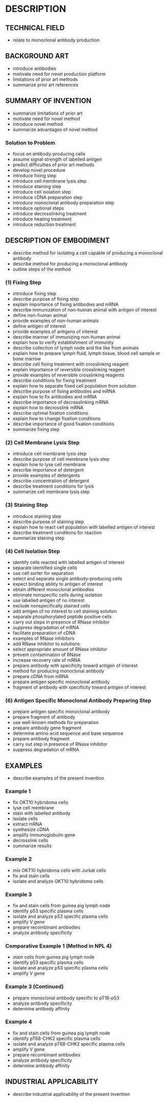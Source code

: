 # DESCRIPTION

## TECHNICAL FIELD

- relate to monoclonal antibody production

## BACKGROUND ART

- introduce antibodies
- motivate need for novel production platform
- limitations of prior art methods
- summarize prior art references

## SUMMARY OF INVENTION

- summarize limitations of prior art
- motivate need for novel method
- introduce novel method
- summarize advantages of novel method

### Solution to Problem

- focus on antibody-producing cells
- assume signal strength of labelled antigen
- predict difficulties of prior art methods
- develop novel procedure
- introduce fixing step
- introduce cell membrane lysis step
- introduce staining step
- introduce cell isolation step
- introduce cDNA preparation step
- introduce monoclonal antibody preparation step
- introduce optional steps
- introduce decrosslinking treatment
- introduce heating treatment
- introduce reduction treatment

## DESCRIPTION OF EMBODIMENT

- describe method for isolating a cell capable of producing a monoclonal antibody
- describe method for producing a monoclonal antibody
- outline steps of the method

### (1) Fixing Step

- introduce fixing step
- describe purpose of fixing step
- explain importance of fixing antibodies and mRNA
- describe immunization of non-human animal with antigen of interest
- define non-human animal
- provide examples of non-human animals
- define antigen of interest
- provide examples of antigens of interest
- describe manner of immunizing non-human animal
- explain how to verify establishment of immunity
- describe collection of lymph node and the like from animals
- explain how to prepare lymph fluid, lymph tissue, blood cell sample or bone marrow
- describe cell fixing treatment with crosslinking reagent
- explain importance of reversible crosslinking reagent
- provide examples of reversible crosslinking reagents
- describe conditions for fixing treatment
- explain how to separate fixed cell population from solution
- describe purpose of fixing antibodies and mRNA
- explain how to fix antibodies and mRNA
- describe importance of decrosslinking mRNA
- explain how to decrosslink mRNA
- describe optimal fixation conditions
- explain how to change fixation conditions
- describe importance of good fixation conditions
- summarize fixing step

### (2) Cell Membrane Lysis Step

- introduce cell membrane lysis step
- describe purpose of cell membrane lysis step
- explain how to lyse cell membrane
- describe importance of detergent
- provide examples of detergents
- describe concentration of detergent
- describe treatment conditions for lysis
- summarize cell membrane lysis step

### (3) Staining Step

- introduce staining step
- describe purpose of staining step
- explain how to react cell population with labelled antigen of interest
- describe treatment conditions for reaction
- summarize staining step

### (4) Cell Isolation Step

- identify cells reacted with labelled antigen of interest
- separate identified single cells
- use cell sorter for separation
- select and separate single antibody-producing cells
- expect binding ability to antigen of interest
- obtain different monoclonal antibodies
- eliminate nonspecific cells during isolation
- use labelled antigen of no interest
- exclude nonspecifically stained cells
- add antigen of no interest to cell staining solution
- separate phosphorylated peptide positive cells
- carry out steps in presence of RNase inhibitor
- suppress degradation of mRNA
- facilitate preparation of cDNA
- examples of RNase inhibitors
- add RNase inhibitor to solutions
- select appropriate amount of RNase inhibitor
- prevent contamination of RNase
- increase recovery rate of mRNA
- prepare antibody with specificity toward antigen of interest
- method for producing monoclonal antibody
- prepare cDNA from mRNA
- prepare antigen specific monoclonal antibody
- fragment of antibody with specificity toward antigen of interest

### (6) Antigen Specific Monoclonal Antibody Preparing Step

- prepare antigen specific monoclonal antibody
- prepare fragment of antibody
- use well-known methods for preparation
- prepare antibody gene fragment
- determine amino acid sequence and base sequence
- prepare antibody fragment
- carry out step in presence of RNase inhibitor
- suppress degradation of mRNA

## EXAMPLES

- describe examples of the present invention

### Example 1

- fix OKT10 hybridoma cells
- lyse cell membrane
- stain with labelled antibody
- isolate cells
- extract mRNA
- synthesize cDNA
- amplify immunoglobulin gene
- decrosslink cells
- summarize results

### Example 2

- mix OKT10 hybridoma cells with Jurkat cells
- fix and stain cells
- isolate and analyze OKT10 hybridoma cells

### Example 3

- fix and stain cells from guinea pig lymph node
- identify p53 specific plasma cells
- isolate and analyze p53 specific plasma cells
- amplify V gene
- prepare recombinant antibodies
- analyze antibody specificity

### Comparative Example 1 (Method in NPL 4)

- stain cells from guinea pig lymph node
- identify p53 specific plasma cells
- isolate and analyze p53 specific plasma cells
- amplify V gene

### Example 3 (Continued)

- prepare monoclonal antibody specific to pT18-p53
- analyze antibody specificity
- determine antibody affinity

### Example 4

- fix and stain cells from guinea pig lymph node
- identify pT68-CHK2 specific plasma cells
- isolate and analyze pT68-CHK2 specific plasma cells
- amplify V gene
- prepare recombinant antibodies
- analyze antibody specificity
- determine antibody affinity

## INDUSTRIAL APPLICABILITY

- describe industrial applicability of the present invention

